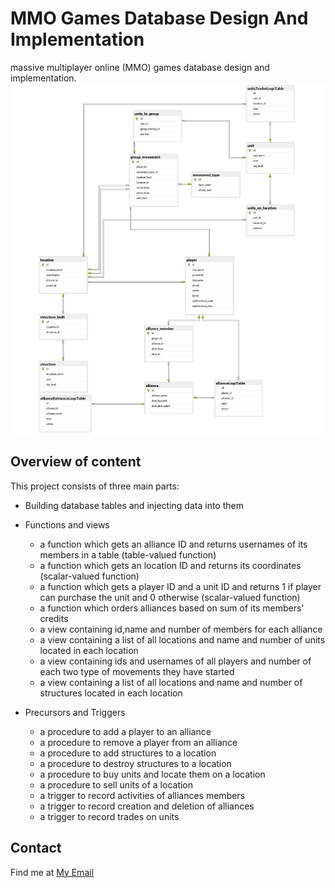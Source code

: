 # MMO Games Database Design And Implementation
massive multiplayer online (MMO) games database design and implementation.\
<img src='Diagram files/diagram-main.jpg'></img>
## Overview of content
This project consists of three main parts:
* Building database tables and injecting data into them
* Functions and views
  * a function which gets an alliance ID and returns usernames of its members in a table (table-valued function)
  * a function which gets an location ID and returns its coordinates (scalar-valued function)
  * a function which gets a player ID and a unit ID and returns 1 if player can purchase the unit and 0 otherwise (scalar-valued function)
  * a function which orders alliances based on sum of its members' credits
  * a view containing id,name and number of members for each alliance
  * a view containing a list of all locations and name and number of units located in each location
  * a view containing  ids  and usernames of all players  and number of each two type of movements they have started
  * a view containing a list of all locations and name and number of structures located in each location

* Precursors and Triggers
  * a procedure to add a player to an alliance
  * a procedure to remove a player from an alliance
  * a procedure to add structures to a location
  * a procedure to destroy structures to a location
  * a procedure to buy units and locate them on a location
  * a procedure to sell units of a location
  * a trigger to record activities of alliances members
  * a trigger to record creation and deletion of alliances
  * a trigger to record trades on units

## Contact
Find me at [My Email](elitoulabin@gmail.com)

